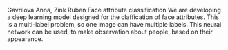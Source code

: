 Gavrilova Anna, Zink Ruben
Face attribute classification
We are developing a deep learning model designed for the claffication of face attributes. This is a multi-label problem, so one image can have multiple labels. 
This neural network can be used, to make observation about people, based on their appearance.
